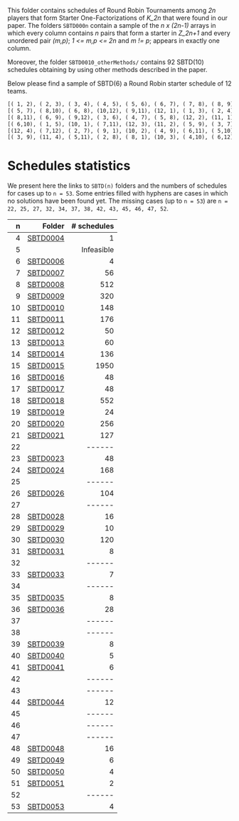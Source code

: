 This folder contains schedules of Round Robin Tournaments among *2n* players that form Starter One-Factorizations of *K_2n* that were found in our paper. The folders `SBTD000n` contain a sample of the *n x (2n-1)* arrays in which every column contains *n* pairs that form a starter in *Z_2n+1* and every unordered pair *(m,p)*; *1 <= m,p <= 2n* and *m != p*; appears in exactly one column.

Moreover, the folder `SBTD0010_otherMethods/` contains 92 SBTD(10) schedules obtaining by using other methods described in the paper.

Below please find a sample of SBTD(6) a Round Robin starter schedule of 12 teams.

```txt
[( 1, 2), ( 2, 3), ( 3, 4), ( 4, 5), ( 5, 6), ( 6, 7), ( 7, 8), ( 8, 9), ( 9,10), (10,11), (11,12)]
[( 5, 7), ( 8,10), ( 6, 8), (10,12), ( 9,11), (12, 1), ( 1, 3), ( 2, 4), ( 4, 6), ( 7, 9), ( 3, 5)]
[( 8,11), ( 6, 9), ( 9,12), ( 3, 6), ( 4, 7), ( 5, 8), (12, 2), (11, 1), ( 2, 5), ( 1, 4), ( 7,10)]
[( 6,10), ( 1, 5), (10, 1), ( 7,11), (12, 3), (11, 2), ( 5, 9), ( 3, 7), ( 8,12), ( 2, 6), ( 4, 8)]
[(12, 4), ( 7,12), ( 2, 7), ( 9, 1), (10, 2), ( 4, 9), ( 6,11), ( 5,10), (11, 3), ( 3, 8), ( 1, 6)]
[( 3, 9), (11, 4), ( 5,11), ( 2, 8), ( 8, 1), (10, 3), ( 4,10), ( 6,12), ( 1, 7), (12, 5), ( 9, 2)]
```

# Schedules statistics

We present here the links to `SBTD(n)` folders and the numbers of schedules for cases up to `n = 53`. Some entries filled with hyphens are cases in which no solutions have been found yet. The missing cases (up to `n = 53`) are `n = 22, 25, 27, 32, 34, 37, 38, 42, 43, 45, 46, 47, 52`.

|  n |                                                                       Folder | # schedules |
|---:|-----------------------------------------------------------------------------:|------------:|
|  4 | [SBTD0004](https://github.com/quanhoang-pm/SBTDSolutions/tree/main/SBTD0004) |           1 |
|  5 |                                                                              |  Infeasible |
|  6 | [SBTD0006](https://github.com/quanhoang-pm/SBTDSolutions/tree/main/SBTD0006) |           4 |
|  7 | [SBTD0007](https://github.com/quanhoang-pm/SBTDSolutions/tree/main/SBTD0007) |          56 |
|  8 | [SBTD0008](https://github.com/quanhoang-pm/SBTDSolutions/tree/main/SBTD0008) |         512 |
|  9 | [SBTD0009](https://github.com/quanhoang-pm/SBTDSolutions/tree/main/SBTD0009) |         320 |
| 10 | [SBTD0010](https://github.com/quanhoang-pm/SBTDSolutions/tree/main/SBTD0010) |         148 |
| 11 | [SBTD0011](https://github.com/quanhoang-pm/SBTDSolutions/tree/main/SBTD0011) |         176 |
| 12 | [SBTD0012](https://github.com/quanhoang-pm/SBTDSolutions/tree/main/SBTD0012) |          50 |
| 13 | [SBTD0013](https://github.com/quanhoang-pm/SBTDSolutions/tree/main/SBTD0013) |          60 |
| 14 | [SBTD0014](https://github.com/quanhoang-pm/SBTDSolutions/tree/main/SBTD0014) |         136 |
| 15 | [SBTD0015](https://github.com/quanhoang-pm/SBTDSolutions/tree/main/SBTD0015) |        1950 |
| 16 | [SBTD0016](https://github.com/quanhoang-pm/SBTDSolutions/tree/main/SBTD0016) |          48 |
| 17 | [SBTD0017](https://github.com/quanhoang-pm/SBTDSolutions/tree/main/SBTD0017) |          48 |
| 18 | [SBTD0018](https://github.com/quanhoang-pm/SBTDSolutions/tree/main/SBTD0018) |         552 |
| 19 | [SBTD0019](https://github.com/quanhoang-pm/SBTDSolutions/tree/main/SBTD0019) |          24 |
| 20 | [SBTD0020](https://github.com/quanhoang-pm/SBTDSolutions/tree/main/SBTD0020) |         256 |
| 21 | [SBTD0021](https://github.com/quanhoang-pm/SBTDSolutions/tree/main/SBTD0021) |         127 |
| 22 |                                                                              |      ------ |
| 23 | [SBTD0023](https://github.com/quanhoang-pm/SBTDSolutions/tree/main/SBTD0023) |          48 |
| 24 | [SBTD0024](https://github.com/quanhoang-pm/SBTDSolutions/tree/main/SBTD0024) |         168 |
| 25 |                                                                              |      ------ |
| 26 | [SBTD0026](https://github.com/quanhoang-pm/SBTDSolutions/tree/main/SBTD0026) |         104 |
| 27 |                                                                              |      ------ |
| 28 | [SBTD0028](https://github.com/quanhoang-pm/SBTDSolutions/tree/main/SBTD0028) |          16 |
| 29 | [SBTD0029](https://github.com/quanhoang-pm/SBTDSolutions/tree/main/SBTD0029) |          10 |
| 30 | [SBTD0030](https://github.com/quanhoang-pm/SBTDSolutions/tree/main/SBTD0030) |         120 |
| 31 | [SBTD0031](https://github.com/quanhoang-pm/SBTDSolutions/tree/main/SBTD0031) |           8 |
| 32 |                                                                              |      ------ |
| 33 | [SBTD0033](https://github.com/quanhoang-pm/SBTDSolutions/tree/main/SBTD0033) |           7 |
| 34 |                                                                              |      ------ |
| 35 | [SBTD0035](https://github.com/quanhoang-pm/SBTDSolutions/tree/main/SBTD0035) |           8 |
| 36 | [SBTD0036](https://github.com/quanhoang-pm/SBTDSolutions/tree/main/SBTD0036) |          28 |
| 37 |                                                                              |      ------ |
| 38 |                                                                              |      ------ |
| 39 | [SBTD0039](https://github.com/quanhoang-pm/SBTDSolutions/tree/main/SBTD0039) |           8 |
| 40 | [SBTD0040](https://github.com/quanhoang-pm/SBTDSolutions/tree/main/SBTD0040) |           5 |
| 41 | [SBTD0041](https://github.com/quanhoang-pm/SBTDSolutions/tree/main/SBTD0041) |           6 |
| 42 |                                                                              |      ------ |
| 43 |                                                                              |      ------ |
| 44 | [SBTD0044](https://github.com/quanhoang-pm/SBTDSolutions/tree/main/SBTD0044) |          12 |
| 45 |                                                                              |      ------ |
| 46 |                                                                              |      ------ |
| 47 |                                                                              |      ------ |
| 48 | [SBTD0048](https://github.com/quanhoang-pm/SBTDSolutions/tree/main/SBTD0048) |          16 |
| 49 | [SBTD0049](https://github.com/quanhoang-pm/SBTDSolutions/tree/main/SBTD0049) |           6 |
| 50 | [SBTD0050](https://github.com/quanhoang-pm/SBTDSolutions/tree/main/SBTD0050) |           4 |
| 51 | [SBTD0051](https://github.com/quanhoang-pm/SBTDSolutions/tree/main/SBTD0051) |           2 |
| 52 |                                                                              |      ------ |
| 53 | [SBTD0053](https://github.com/quanhoang-pm/SBTDSolutions/tree/main/SBTD0053) |           4 |
